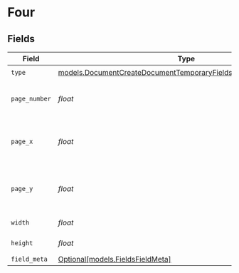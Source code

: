 # Four


## Fields

| Field                                                                                                                                      | Type                                                                                                                                       | Required                                                                                                                                   | Description                                                                                                                                |
| ------------------------------------------------------------------------------------------------------------------------------------------ | ------------------------------------------------------------------------------------------------------------------------------------------ | ------------------------------------------------------------------------------------------------------------------------------------------ | ------------------------------------------------------------------------------------------------------------------------------------------ |
| `type`                                                                                                                                     | [models.DocumentCreateDocumentTemporaryFieldsDocumentsRequestType](../models/documentcreatedocumenttemporaryfieldsdocumentsrequesttype.md) | :heavy_check_mark:                                                                                                                         | N/A                                                                                                                                        |
| `page_number`                                                                                                                              | *float*                                                                                                                                    | :heavy_check_mark:                                                                                                                         | The page number the field will be on.                                                                                                      |
| `page_x`                                                                                                                                   | *float*                                                                                                                                    | :heavy_check_mark:                                                                                                                         | The X coordinate of where the field will be placed.                                                                                        |
| `page_y`                                                                                                                                   | *float*                                                                                                                                    | :heavy_check_mark:                                                                                                                         | The Y coordinate of where the field will be placed.                                                                                        |
| `width`                                                                                                                                    | *float*                                                                                                                                    | :heavy_check_mark:                                                                                                                         | The width of the field.                                                                                                                    |
| `height`                                                                                                                                   | *float*                                                                                                                                    | :heavy_check_mark:                                                                                                                         | The height of the field.                                                                                                                   |
| `field_meta`                                                                                                                               | [Optional[models.FieldsFieldMeta]](../models/fieldsfieldmeta.md)                                                                           | :heavy_minus_sign:                                                                                                                         | N/A                                                                                                                                        |